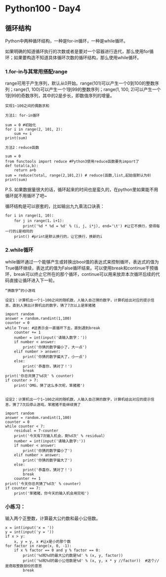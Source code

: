 # Python100 - Day4

## 循环结构

Python中两种循环结构，一种是for-in循环，一种是while循环。

如果明确的知道循环执行的次数或者是要对一个容器进行迭代，那么使用for循环；如果要构造不知道具体循环次数的循环结构，那么使用while循环。

### 1.for-in与其常用搭配range

range可用于产生序列，默认从0开始。range(101)可以产生一个0到100的整数序列；range(1, 100)可以产生一个1到99的整数序列；range(1, 100, 2)可以产生一个1到99的奇数序列，其中的2是步长，即数值序列的增量。

	实现1~100之间的偶数求和

	方法1: for-in循环
	
	sum = 0 #初始化
	for i in range(2, 101, 2):
		sum += i
	print(sum)

	方法2：reduce函数

	sum = 0
	from functools import reduce #Python3使用reduce函数要先import了
	def total(a,b):
		return a+b
	sum = reduce(total, range(2,101,2)) # reduce(函数,list,起始值默认为0）
	print(sum)


P.S. 如果数据量很大的话，循环起来的时间也是蛮久的，在python里如果能不用循环就不用循环了吧~

循环结构是可以嵌套的，比如输出九九乘法口诀表：
	
	for i in range(1, 10):
		for j in range(1，i+1):
			print('%d * %d = %d' % (i, j, i*j), end='\t') #让它不换行，使得每一行的i是相同的
		print() #print是默认换行的，让它换行，换新的i

### 2.while循环

while循环通过一个能够产生或转换出bool值的表达式来控制循环，表达式的值为True循环继续，表达式的值为False循环结束。可以使用break和continue干预循环，break可以终止它所在的那个循环，continue可以用来放弃本次循环后续的代码直接让循环进入下一轮。


	“猜数字”的小游戏

	设定1：计算机出一个1~100之间的随机数，人输入自己猜的数字，计算机给出对应的提示信息，直到人猜出计算机出的数字，猜了7次以上是笨猪猪
	
	import random 
	answer = random.randint(1,100)
	counter = 0
	while True: #这表示会一直循环下去，直到遇到break
		counter += 1
		number = int(input('请输入数字：'))
		if number < answer:
			print('你猜的数字偏小了，大一点')
		elif number > answer:
			print('你猜的数字偏大了，小一点')
		else:
			print('恭喜你，猜对了！')
			break
	print('你总共猜了%d次' % counter)
	if counter > 7:
		print('OMG，猜了这么多次呢，笨猪猪')


	设定2：计算机出一个1~100之间的随机数，人输入自己猜的数字，计算机给出对应的提示信息，猜了7次后停止游戏，笨猪猪不能继续猜了

	import random 
	answer = random.randint(1,100)
	counter = 0
	while counter < 7:
		residual = 7-counter
		print('今天有7次输入机会，剩%d次' % residual）
		number = int(input('请输入数字:'))
		if number < answer:
			print('你猜的数字偏小了')
		elif number > answer:
			print('你猜的数字偏大了')
		else:
			print('恭喜你，猜对了！')
			break
		counter += 1
	print('今天你总共猜了%d次' % counter)
	if counter == 7:
		print('笨猪猪，你今天的输入机会用完啦')

### 小练习：

输入两个正整数，计算最大公约数和最小公倍数。

	x = int(input('x = '))
	y = int(input('y = '))
	if x > y:
	    x, y = y, x #让x是小的那个数
	for factor in range(x, 0, -1):
	    if x % factor == 0 and y % factor == 0:
	        print('%d和%d的最大公约数是%d' % (x, y, factor))
	        print('%d和%d的最小公倍数是%d' % (x, y, x * y //factor))  #这个//是商取整数部份的意思
        	break
